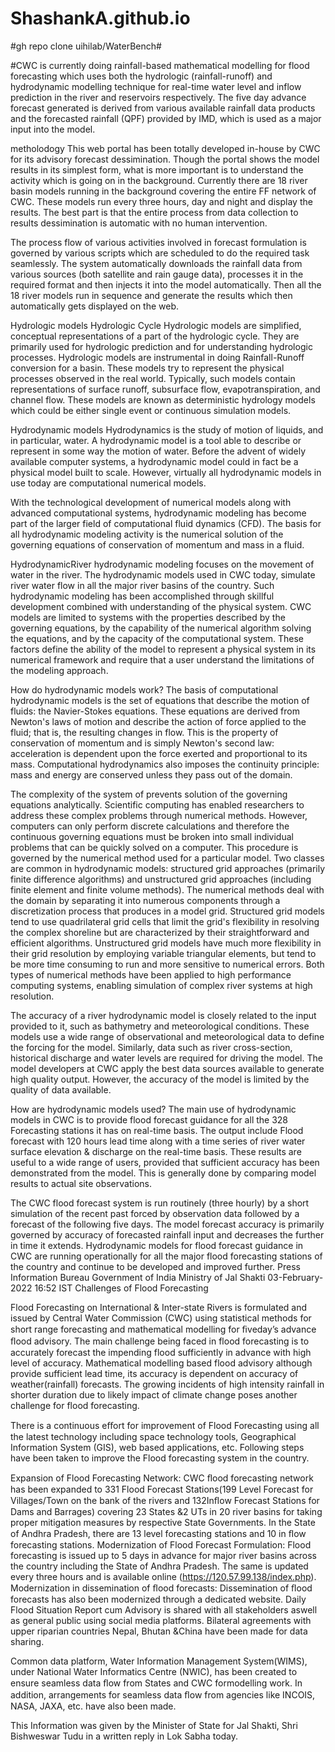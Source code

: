 # ShashankA.github.io
#gh repo clone uihilab/WaterBench#

#CWC is currently doing rainfall-based mathematical modelling for flood forecasting which uses both the hydrologic (rainfall-runoff) and hydrodynamic modelling technique for real-time water level and inflow prediction in the river and reservoirs respectively. The five day advance forecast generated is derived from various available rainfall data products and the forecasted rainfall (QPF) provided by IMD, which is used as a major input into the model.

metholodogy
This web portal has been totally developed in-house by CWC for its advisory forecast dessimination. Though the portal shows the model results in its simplest form, what is more important is to understand the activity which is going on in the background. Currently there are 18 river basin models running in the background covering the entire FF network of CWC. These models run every three hours, day and night and display the results. The best part is that the entire process from data collection to results dessimination is automatic with no human intervention.

The process flow of various activities involved in forecast formulation is governed by various scripts which are scheduled to do the required task seamlessly. The system automatically downloads the rainfall data from various sources (both satellite and rain gauge data), processes it in the required format and then injects it into the model automatically. Then all the 18 river models run in sequence and generate the results which then automatically gets displayed on the web.

Hydrologic models
Hydrologic Cycle
Hydrologic models are simplified, conceptual representations of a part of the hydrologic cycle. They are primarily used for hydrologic prediction and for understanding hydrologic processes. Hydrologic models are instrumental in doing Rainfall-Runoff conversion for a basin. These models try to represent the physical processes observed in the real world. Typically, such models contain representations of surface runoff, subsurface flow, evapotranspiration, and channel flow. These models are known as deterministic hydrology models which could be either single event or continuous simulation models.

Hydrodynamic models
Hydrodynamics is the study of motion of liquids, and in particular, water. A hydrodynamic model is a tool able to describe or represent in some way the motion of water. Before the advent of widely available computer systems, a hydrodynamic model could in fact be a physical model built to scale. However, virtually all hydrodynamic models in use today are computational numerical models.

With the technological development of numerical models along with advanced computational systems, hydrodynamic modeling has become part of the larger field of computational fluid dynamics (CFD). The basis for all hydrodynamic modeling activity is the numerical solution of the governing equations of conservation of momentum and mass in a fluid.

HydrodynamicRiver hydrodynamic modeling focuses on the movement of water in the river. The hydrodynamic models used in CWC today, simulate river water flow in all the major river basins of the country. Such hydrodynamic modeling has been accomplished through skillful development combined with understanding of the physical system. CWC models are limited to systems with the properties described by the governing equations, by the capability of the numerical algorithm solving the equations, and by the capacity of the computational system. These factors define the ability of the model to represent a physical system in its numerical framework and require that a user understand the limitations of the modeling approach.

How do hydrodynamic models work?
The basis of computational hydrodynamic models is the set of equations that describe the motion of fluids: the Navier-Stokes equations. These equations are derived from Newton's laws of motion and describe the action of force applied to the fluid; that is, the resulting changes in flow. This is the property of conservation of momentum and is simply Newton's second law: acceleration is dependent upon the force exerted and proportional to its mass. Computational hydrodynamics also imposes the continuity principle: mass and energy are conserved unless they pass out of the domain.

The complexity of the system of prevents solution of the governing equations analytically. Scientific computing has enabled researchers to address these complex problems through numerical methods. However, computers can only perform discrete calculations and therefore the continuous governing equations must be broken into small individual problems that can be quickly solved on a computer. This procedure is governed by the numerical method used for a particular model. Two classes are common in hydrodynamic models: structured grid approaches (primarily finite difference algorithms) and unstructured grid approaches (including finite element and finite volume methods). The numerical methods deal with the domain by separating it into numerous components through a discretization process that produces in a model grid. Structured grid models tend to use quadrilateral grid cells that limit the grid's flexibility in resolving the complex shoreline but are characterized by their straightforward and efficient algorithms. Unstructured grid models have much more flexibility in their grid resolution by employing variable triangular elements, but tend to be more time consuming to run and more sensitive to numerical errors. Both types of numerical methods have been applied to high performance computing systems, enabling simulation of complex river systems at high resolution.

The accuracy of a river hydrodynamic model is closely related to the input provided to it, such as bathymetry and meteorological conditions. These models use a wide range of observational and meteorological data to define the forcing for the model. Similarly, data such as river cross-section, historical discharge and water levels are required for driving the model. The model developers at CWC apply the best data sources available to generate high quality output. However, the accuracy of the model is limited by the quality of data available.

How are hydrodynamic models used?
The main use of hydrodynamic models in CWC is to provide flood forecast guidance for all the 328 Forecasting stations it has on real-time basis. The output include Flood forecast with 120 hours lead time along with a time series of river water surface elevation & discharge on the real-time basis. These results are useful to a wide range of users, provided that sufficient accuracy has been demonstrated from the model. This is generally done by comparing model results to actual site observations.

The CWC flood forecast system is run routinely (three hourly) by a short simulation of the recent past forced by observation data followed by a forecast of the following five days. The model forecast accuracy is primarily governed by accuracy of forecasted rainfall input and decreases the further in time it extends. Hydrodynamic models for flood forecast guidance in CWC are running operationally for all the major flood forecasting stations of the country and continue to be developed and improved further.
Press Information Bureau
Government of India
Ministry of Jal Shakti
03-February-2022 16:52 IST
Challenges of Flood Forecasting 

Flood Forecasting on International & Inter-state Rivers is formulated and issued by Central Water Commission (CWC) using statistical methods for short range forecasting and mathematical modelling for ﬁveday’s advance ﬂood advisory. The main challenge being faced in flood forecasting is to accurately forecast the impending flood sufficiently in advance with high level of accuracy. Mathematical modelling based flood advisory although provide sufficient lead time, its accuracy is dependent on accuracy of weather(rainfall) forecasts. The growing incidents of high intensity rainfall in shorter duration due to likely impact of climate change poses another challenge for flood forecasting.

There is a continuous eﬀort for improvement of Flood Forecasting using all the latest technology including space technology tools, Geographical Information System (GIS), web based applications, etc. Following steps have been taken to improve the Flood forecasting system in the country.

Expansion of Flood Forecasting Network: CWC ﬂood forecasting network has been expanded to 331 Flood Forecast Stations(199 Level Forecast for Villages/Town on the bank of the rivers and 132Inﬂow Forecast Stations for Dams and Barrages) covering 23 States &2 UTs in 20 river basins for taking proper mitigation measures by respective State Governments. In the State of Andhra Pradesh, there are 13 level forecasting stations and 10 in ﬂow forecasting stations.
Modernization of Flood Forecast Formulation: Flood forecasting is issued up to 5 days in advance for major river basins across the country including the State of Andhra Pradesh. The same is updated every three hours and is available online (https://120.57.99.138/index.php).
Modernization in dissemination of ﬂood forecasts: Dissemination of ﬂood forecasts has also been modernized through a dedicated website. Daily Flood Situation Report cum Advisory is shared with all stakeholders aswell as general public using social media platforms.
 Bilateral agreements with upper riparian countries Nepal, Bhutan &China have been made for data sharing.

 Common data platform, Water Information Management System(WIMS), under National Water Informatics Centre (NWIC), has been created to ensure seamless data ﬂow from States and CWC formodelling work. In addition, arrangements for seamless data ﬂow from agencies like INCOIS, NASA, JAXA, etc. have also been made.

This Information was given by the Minister of State for Jal Shakti, Shri Bishweswar Tudu in a written  reply in Lok Sabha today.

